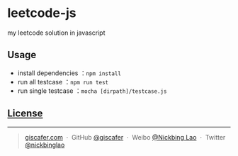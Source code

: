 # leetcode-js
my leetcode solution in javascript


## Usage

- install dependencies ：`npm install`
- run all testcase ：`npm run test`
- run single testcase ：`mocha [dirpath]/testcase.js`

## [License](./LICENSE)

---

> [giscafer.com](http://giscafer.com) &nbsp;&middot;&nbsp;
> GitHub [@giscafer](https://github.com/giscafer) &nbsp;&middot;&nbsp;
> Weibo [@Nickbing Lao](https://weibo.com/laohoubin) &nbsp;&middot;&nbsp;
> Twitter [@nickbinglao](https://twitter.com/nickbinglao)
